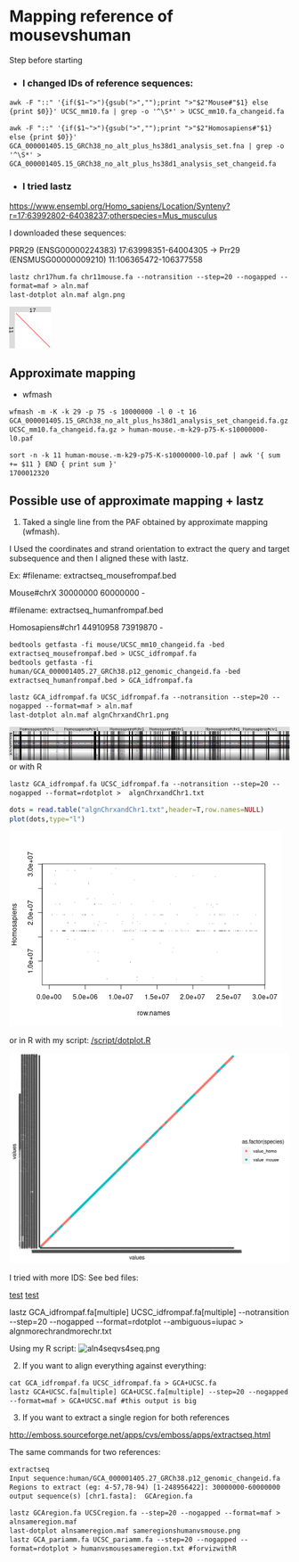 # Mapping reference of mousevshuman

Step before starting

- ### I changed IDs of reference sequences:

```shell
awk -F "::" '{if($1~">"){gsub(">","");print ">"$2"Mouse#"$1} else {print $0}}' UCSC_mm10.fa | grep -o '^\S*' > UCSC_mm10.fa_changeid.fa
```
```shell
awk -F "::" '{if($1~">"){gsub(">","");print ">"$2"Homosapiens#"$1} else {print $0}}' GCA_000001405.15_GRCh38_no_alt_plus_hs38d1_analysis_set.fna | grep -o '^\S*' > GCA_000001405.15_GRCh38_no_alt_plus_hs38d1_analysis_set_changeid.fa
```

- ### I tried lastz

https://www.ensembl.org/Homo_sapiens/Location/Synteny?r=17:63992802-64038237;otherspecies=Mus_musculus

I downloaded these sequences:

PRR29 (ENSG00000224383)	17:63998351-64004305	→	Prr29 (ENSMUSG00000009210)	11:106365472-106377558

```shell
lastz chr17hum.fa chr11mouse.fa --notransition --step=20 --nogapped --format=maf > aln.maf
last-dotplot aln.maf algn.png
```
![algn.png](/img/algn.png)

## Approximate mapping

- wfmash

```shell
wfmash -m -K -k 29 -p 75 -s 10000000 -l 0 -t 16 GCA_000001405.15_GRCh38_no_alt_plus_hs38d1_analysis_set_changeid.fa.gz UCSC_mm10.fa_changeid.fa.gz > human-mouse.-m-k29-p75-K-s10000000-l0.paf
```

```shell
sort -n -k 11 human-mouse.-m-k29-p75-K-s10000000-l0.paf | awk '{ sum += $11 } END { print sum }'
1700012320
```

## Possible use of approximate mapping + lastz

1. Taked a single line from the PAF obtained by approximate mapping (wfmash).

I Used the coordinates and strand orientation to extract the query and target subsequence and then I aligned these with lastz.

Ex: #filename: extractseq_mousefrompaf.bed 

Mouse#chrX	30000000	60000000	-                   

#filename: extractseq_humanfrompaf.bed

Homosapiens#chr1	44910958	73919870	-             

```shell
bedtools getfasta -fi mouse/UCSC_mm10_changeid.fa -bed extractseq_mousefrompaf.bed > UCSC_idfrompaf.fa
bedtools getfasta -fi human/GCA_000001405.27_GRCh38.p12_genomic_changeid.fa -bed extractseq_humanfrompaf.bed > GCA_idfrompaf.fa
```

```shell
lastz GCA_idfrompaf.fa UCSC_idfrompaf.fa --notransition --step=20 --nogapped --format=maf > aln.maf
last-dotplot aln.maf algnChrxandChr1.png
```

![algnChrxandChr1.png](/img/algnChrxandChr1.png)
or with R

```shell
lastz GCA_idfrompaf.fa UCSC_idfrompaf.fa --notransition --step=20 --nogapped --format=rdotplot >  algnChrxandChr1.txt
```
```R
dots = read.table("algnChrxandChr1.txt",header=T,row.names=NULL)
plot(dots,type="l")
```
![sample.png](/img/sample.png)

or in R with my script: 
[/script/dotplot.R](/script/dotplot.R)

![alnchrx_chr1.png](/img/alnchrx_chr1.png)

I tried with more IDS:
See bed files:

[test](/test/extractseq_humanfrompaf.bed)
[test](/test/extractseq_mousefrompaf.bed )

lastz GCA_idfrompaf.fa[multiple] UCSC_idfrompaf.fa[multiple] --notransition --step=20 --nogapped --format=rdotplot --ambiguous=iupac >  algnmorechrandmorechr.txt

Using my R script:
![aln4seqvs4seq.png](/aln4seqvs4seq.png)









2. If you want to align everything against everything:
```shell
cat GCA_idfrompaf.fa UCSC_idfrompaf.fa > GCA+UCSC.fa
lastz GCA+UCSC.fa[multiple] GCA+UCSC.fa[multiple] --step=20 --nogapped  --format=maf > GCA+UCSC.maf #this output is big
```
3. If you want to extract a single region for both references

http://emboss.sourceforge.net/apps/cvs/emboss/apps/extractseq.html

The same commands for two references:

```shell
extractseq
Input sequence:human/GCA_000001405.27_GRCh38.p12_genomic_changeid.fa
Regions to extract (eg: 4-57,78-94) [1-248956422]: 30000000-60000000
output sequence(s) [chr1.fasta]:  GCAregion.fa 
```

```shell
lastz GCAregion.fa UCSCregion.fa --step=20 --nogapped --format=maf > alnsameregion.maf 
last-dotplot alnsameregion.maf sameregionshumanvsmouse.png
lastz GCA_pariamm.fa UCSC_pariamm.fa --step=20 --nogapped --format=rdotplot > humanvsmousesameregion.txt #forvizwithR
```

